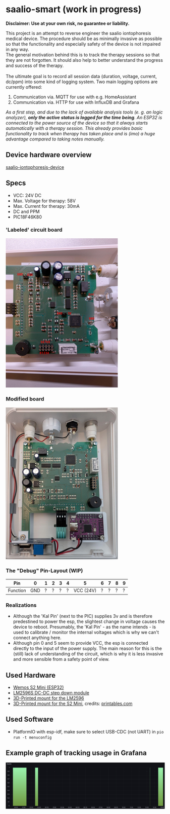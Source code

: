 # saalio-smart (**work in progress**)

**Disclaimer: Use at your own risk, no guarantee or liability.** 

This project is an attempt to reverse engineer the saalio iontophoresis medical device. The procedure should be as minimally invasive as possible so that the functionality and especially safety of the device is not impaired in any way. \
The general motivation behind this is to track the therapy sessions so that they are not forgotten. It should also help to better understand the progress and success of the therapy.  \
\
The ultimate goal is to record all session data (duration, voltage, current, dc/ppm) into some kind of logging system. Two main logging options are currently offered:

1) Communication via. MQTT for use with e.g. HomeAssistant
2) Communication via. HTTP for use with InfluxDB and Grafana

*As a first step, and due to the lack of available analysis tools (e. g. an logic analyzer), **only the active status is logged for the time being**. An ESP32 is connected to the power source of the device so that it always starts automatically with a therapy session. This already provides basic functionality to track when therapy has taken place and is (imo) a huge advantage compared to taking notes manually.*

## Device hardware overview
[saalio-iontophoresis-device](https://www.saalmann-medical.de/iontophorese/saalio-iontophorese-geraet/)

## Specs

* VCC: 24V DC
* Max. Voltage for therapy: 58V
* Max. Current for therapy: 30mA
* DC and PPM
* PIC18F46K80

### 'Labeled' circuit board
<img src="images/board_side_labeled.jpeg" alt="Board Side" width="355"/>

### Modified board
<img src="images/board_modified.jpeg" alt="Board modified" width="355"/>

### The "Debug" Pin-Layout (WIP)
| Pin | 0  | 1  | 2  | 3  | 4  | 5  | 6  | 7  | 8  | 9  |
|-----|----|----|----|----|----|----|----|----|----|----|
| Function | GND | ? | ? | ? | ? | VCC (24V) | ? | ? | ? | ? |

### Realizations
* Although the 'Kal Pin' (next to the PIC) supplies 3v and is therefore predestined to power the esp, the slightest change in voltage causes the device to reboot. Presumably, the 'Kal Pin' - as the name intends - is used to calibrate / monitor the internal voltages which is why we can't connect anything here.
* Although pin 0 and 5 seem to provide VCC, the esp is connected directly to the input of the power supply. The main reason for this is the (still) lack of understanding of the circuit, which is why it is less invasive and more sensible from a safety point of view.

## Used Hardware
* [Wemos S2 Mini (ESP32)](https://www.wemos.cc/en/latest/s2/s2_mini.html)
* [LM2596S DC-DC step down module](https://www.az-delivery.de/products/lm2596s-dc-dc-step-down-modul-1)
* [3D-Printed mount for the LM2596](hardware/models/lm2596_mount.stl)
* [3D-Printed mount for the S2 Mini](hardware/models/s2mini_mount.stl), credits: [printables.com](https://www.printables.com/model/1121556-wemos-s2-mini-mount/files)

## Used Software
* PlatformIO with esp-idf, make sure to select USB-CDC (not UART) in `pio run -t menuconfig`

## Example graph of tracking usage in Grafana
<img src="images/grafana_example_plot.png" alt="Grafana" width="600"/>


